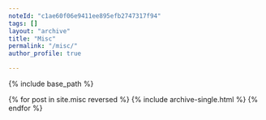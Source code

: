 ```yaml
---
noteId: "c1ae60f06e9411ee895efb2747317f94"
tags: []
layout: "archive"
title: "Misc"
permalink: "/misc/"
author_profile: true

---
```


{% include base_path %}

{% for post in site.misc reversed %}
  {% include archive-single.html %}
{% endfor %}
 
